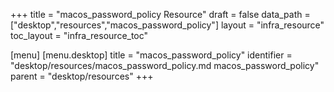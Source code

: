 +++
title = "macos_password_policy Resource"
draft = false
data_path = ["desktop","resources","macos_password_policy"]
layout = "infra_resource"
toc_layout = "infra_resource_toc"

[menu]
  [menu.desktop]
    title = "macos_password_policy"
    identifier = "desktop/resources/macos_password_policy.md macos_password_policy"
    parent = "desktop/resources"
+++

<!-- The contents of this page are automatically generated from the macos_password_policy.yaml file in the data/desktop/resources directory. -->
